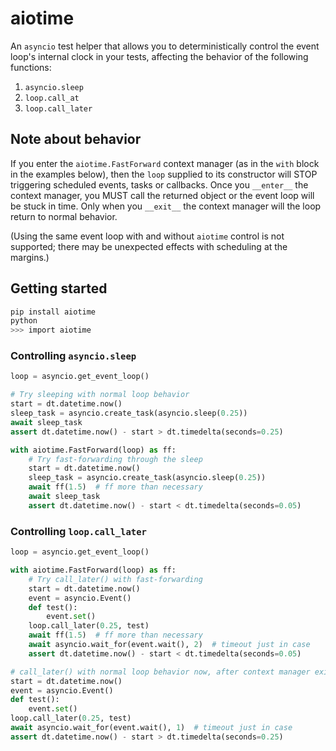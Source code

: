 # aiotime

An `asyncio` test helper that allows you to deterministically control the event loop's internal clock in your tests, affecting the behavior of the following functions:

1. `asyncio.sleep`
2. `loop.call_at`
3. `loop.call_later`

## Note about behavior

If you enter the `aiotime.FastForward` context manager (as in the `with` block in the examples below), then the `loop` supplied to its constructor will STOP triggering scheduled events, tasks or callbacks. Once you `__enter__` the context manager, you MUST call the returned object or the event loop will be stuck in time. Only when you `__exit__` the context manager will the loop return to normal behavior.

(Using the same event loop with and without `aiotime` control is not supported; there may be unexpected effects with scheduling at the margins.)

## Getting started

```bash
pip install aiotime
python
>>> import aiotime
```

### Controlling `asyncio.sleep`

```python
loop = asyncio.get_event_loop()

# Try sleeping with normal loop behavior
start = dt.datetime.now()
sleep_task = asyncio.create_task(asyncio.sleep(0.25))
await sleep_task
assert dt.datetime.now() - start > dt.timedelta(seconds=0.25)

with aiotime.FastForward(loop) as ff:
    # Try fast-forwarding through the sleep
    start = dt.datetime.now()
    sleep_task = asyncio.create_task(asyncio.sleep(0.25))
    await ff(1.5)  # ff more than necessary
    await sleep_task
    assert dt.datetime.now() - start < dt.timedelta(seconds=0.05)
```

### Controlling `loop.call_later`

```python
loop = asyncio.get_event_loop()

with aiotime.FastForward(loop) as ff:
    # Try call_later() with fast-forwarding
    start = dt.datetime.now()
    event = asyncio.Event()
    def test():
        event.set()
    loop.call_later(0.25, test)
    await ff(1.5)  # ff more than necessary
    await asyncio.wait_for(event.wait(), 2)  # timeout just in case
    assert dt.datetime.now() - start < dt.timedelta(seconds=0.05)

# call_later() with normal loop behavior now, after context manager exits
start = dt.datetime.now()
event = asyncio.Event()
def test():
    event.set()
loop.call_later(0.25, test)
await asyncio.wait_for(event.wait(), 1)  # timeout just in case
assert dt.datetime.now() - start > dt.timedelta(seconds=0.25)
```